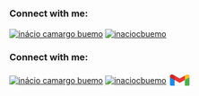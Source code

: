 
<h3 align="left">Connect with me:</h3>
<p align="left">
<a href="https://www.linkedin.com/in/inaciocb/" target="blank"><img align="center" src="https://raw.githubusercontent.com/rahuldkjain/github-profile-readme-generator/master/src/images/icons/Social/linked-in-alt.svg" alt="inácio camargo buemo" height="30" width="40" /></a>
<a href="https://instagram.com/inaciocbuemo" target="blank"><img align="center" src="https://raw.githubusercontent.com/rahuldkjain/github-profile-readme-generator/master/src/images/icons/Social/instagram.svg" alt="inaciocbuemo" height="30" width="40" /></a>
</p>
<h3 align="left">Connect with me:</h3>
<p align="left">
<a href="https://www.linkedin.com/in/inaciocb/" target="blank"><img align="center" src="https://raw.githubusercontent.com/rahuldkjain/github-profile-readme-generator/master/src/images/icons/Social/linked-in-alt.svg" alt="inácio camargo buemo" height="30" width="40" /></a>
<a href="https://instagram.com/inaciocbuemo" target="blank"><img align="center" src="https://raw.githubusercontent.com/rahuldkjain/github-profile-readme-generator/master/src/images/icons/Social/instagram.svg" alt="inaciocbuemo" height="30" width="40" /></a>
<a href="mailto:inaciocbuemo@gmail.com" target="blank"><img align="center" src="https://raw.githubusercontent.com/rahuldkjain/github-profile-readme-generator/master/src/images/icons/Social/gmail.svg" alt="inaciocbuemo@gmail.com" height="30" width="40" /></a>
</p>
